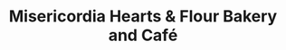 ---
title: "Misericordia Hearts & Flour Bakery and Café"
url: /chicago/misericordia-hearts-and-flour-bakery-and-cafe/
shop: bakery
---